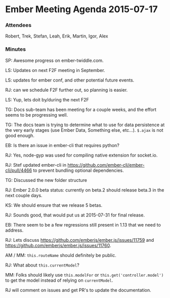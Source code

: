 # Ember Meeting Agenda 2015-07-17

### Attendees

Robert, Trek, Stefan, Leah, Erik, Martin, Igor, Alex

### Minutes

SP: Awesome progress on ember-twiddle.com.

LS: Updates on next F2F meeting in September.

LS: updates for ember conf, and other potential future events.

RJ: can we schedule F2F further out, so planning is easier.

LS: Yup, lets doit by/during the next F2F

TG: Docs sub-team has been meeting for a couple weeks, and the effort seems to be progressing well.

TG: The docs team is trying to determine what to use for data persistence at the very early stages (use Ember Data, Something else, etc...). `$.ajax` is not good enough.

<aside>

EB: Is there an issue in ember-cli that requires python?

RJ: Yes, node-gyp was used for compiling native extension for socket.io.

RJ: Stef updated ember-cli in https://github.com/ember-cli/ember-cli/pull/4466 to prevent bundling optional dependencies.

</aside>

TG: Discussed the new folder structure

RJ: Ember 2.0.0 beta status: currently on beta.2 should release beta.3 in the next couple days.

KS: We should ensure that we release 5 betas.

RJ: Sounds good, that would put us at 2015-07-31 for final release.

EB: There seem to be a few regressions still present in 1.13 that we need to address.

RJ: Lets discuss https://github.com/emberjs/ember.js/issues/11759 and https://github.com/emberjs/ember.js/issues/11760.

AM / MM: `this.routeName` should definitely be public.

RJ: What about `this.currentModel`?

MM: Folks should likely use `this.modelFor` or `this.get('controller.model')` to get the model instead of relying on `currentModel`.

RJ will comment on issues and get PR's to update the documentation.
